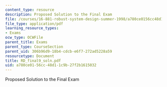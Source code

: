 ```yaml
---
content_type: resource
description: Proposed Solution to the Final Exam
file: /courses/16-881-robust-system-design-summer-1998/a780ce0156cc48d11c9b27f2b1615032_RD_final9_soln.pdf
file_type: application/pdf
learning_resource_types:
- Exams
ocw_type: OCWFile
parent_title: Exams
parent_type: CourseSection
parent_uid: 306b96d9-18b4-cdcb-e6f7-272ad5228a59
resourcetype: Document
title: RD_final9_soln.pdf
uid: a780ce01-56cc-48d1-1c9b-27f2b1615032
---
```

Proposed Solution to the Final Exam

